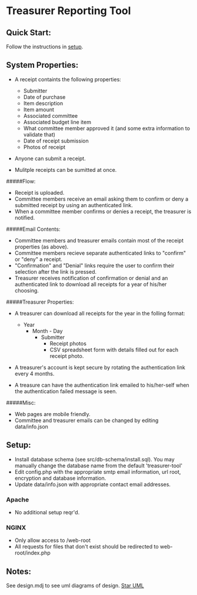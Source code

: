 
Treasurer Reporting Tool
========================

Quick Start:
-------------
Follow the instructions in [setup](#setup).

System Properties:
------------------
* A receipt containts the following properties:
	* Submitter
	* Date of purchase
	* Item description
	* Item amount
	* Associated committee
	* Associated budget line item
	* What committee member approved it (and some extra information to validate that)
	* Date of receipt submission
	* Photos of receipt

* Anyone can submit a receipt.
* Mulitple receipts can be sumitted at once.

#####Flow:
* Receipt is uploaded.
* Committee members receive an email asking them to confirm or deny a submitted receipt by using an authenticated link.
* When a committee member confirms or denies a receipt, the treasurer is notified.

#####Email Contents:

* Committee members and treasurer emails contain most of the receipt properties (as above).
* Committee members recieve separate authenticated links to "confirm" or "deny" a receipt.
* "Confirmation" and "Denial" links require the user to confirm their selection after the link is pressed.
* Treasurer receives notification of confirmation or denial and an authenticated link to download all receipts for a year of his/her choosing.

#####Treasurer Properties:
* A treasurer can download all receipts for the year in the folling format:
	* Year
		* Month - Day
			* Submitter
				* Receipt photos
				* CSV spreadsheet form with details filled out for each receipt photo.

* A treasurer's account is kept secure by rotating the authentication link every 4 months.
* A treasure can have the authentication link emailed to his/her-self when the authentication failed message is seen.

#####Misc:
* Web pages are mobile friendly.
* Committee and treasurer emails can be changed by editing data/info.json

Setup:
--------

* Install database schema (see src/db-schema/install.sql). You may manually change the database name from the default 'treasurer-tool'
* Edit config.php with the appropriate smtp email information, url root, encryption and database information.
* Update data/info.json with appropriate contact email addresses.

### Apache

* No additional setup reqr'd.

### NGINX

* Only allow access to /web-root
* All requests for files that don't exist should be redirected to web-root/index.php

Notes: 
---------

See design.mdj to see uml diagrams of design. [Star UML](http://staruml.io)